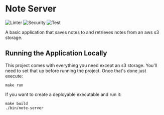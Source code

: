 # Note Server

![Linter](https://github.com/sksmith/note-server/actions/workflows/lint.yml/badge.svg) ![Security](https://github.com/sksmith/note-server/actions/workflows/sec.yml/badge.svg) ![Test](https://github.com/sksmith/note-server/actions/workflows/test.yml/badge.svg)

A basic application that saves notes to and retrieves notes from an aws s3 storage.

## Running the Application Locally

This project comes with everything you need except an s3 storage. You'll need to set
that up before running the project. Once that's done just execute:

```shell
make run
```

If you want to create a deployable executable and run it:

```shell
make build
./bin/note-server
```
